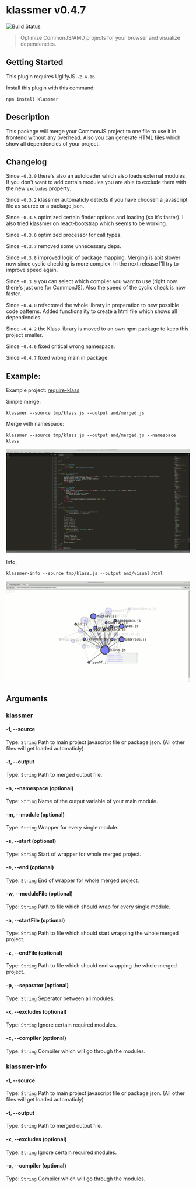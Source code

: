 # klassmer v0.4.7
[![Build Status](https://travis-ci.org/ayecue/klassmer.png?branch=master)](https://travis-ci.org/ayecue/klassmer)

> Optimize CommonJS/AMD projects for your browser and visualize dependencies.


## Getting Started
This plugin requires UglifyJS `~2.4.16`

Install this plugin with this command:

```shell
npm install klassmer
```


## Description

This package will merge your CommonJS project to one file to use it in frontend without any overhead. Also you can generate HTML files which show all dependencies of your project.

## Changelog

Since `~0.3.0` there's also an autoloader which also loads external modules. If you don't want to add certain modules you are able to exclude them with the new `excludes` property.

Since `~0.3.2` klassmer automaticly detects if you have choosen a javascript file as source or a package json.

Since `~0.3.5` optimized certain finder options and loading (so it's faster). I also tried klassmer on react-bootstrap which seems to be working.

Since `~0.3.6` optimized processor for call types.

Since `~0.3.7` removed some unnecessary deps.

Since `~0.3.8` improved logic of package mapping. Merging is abit slower now since cyclic checking is more complex. In the next release I'll try to improve speed again.

Since `~0.3.9` you can select which compiler you want to use (right now there's just one for CommonJS). Also the speed of the cyclic check is now faster.

Since `~0.4.0` refactored the whole library in preperation to new possible code patterns. Added functionality to create a html file which shows all dependencies.

Since `~0.4.2` the Klass library is moved to an own npm package to keep this project smaller.

Since `~0.4.6` fixed critical wrong namespace.

Since `~0.4.7` fixed wrong main in package.


## Example:

Example project: [require-klass](https://github.com/ayecue/require-klass)

Simple merge:
```shell
klassmer --source tmp/klass.js --output amd/merged.js
```

Merge with namespace:
```shell
klassmer --source tmp/klass.js --output amd/merged.js --namespace klass
```

![Merge](https://raw.githubusercontent.com/ayecue/img/master/klassmer/merge.gif)


Info:
```shell
klassmer-info --source tmp/klass.js --output amd/visual.html
```

![Info](https://raw.githubusercontent.com/ayecue/img/master/klassmer/info.gif)


## Arguments

### klassmer

#### -f, --source
Type: `String`
Path to main project javascript file or package json. (All other files will get loaded automaticly)

#### -t, --output
Type: `String`
Path to merged output file.

#### -n, --namespace (optional)
Type: `String`
Name of the output variable of your main module.

#### -m, --module (optional)
Type: `String`
Wrapper for every single module.

#### -s, --start (optional)
Type: `String`
Start of wrapper for whole merged project.

#### -e, --end (optional)
Type: `String`
End of wrapper for whole merged project.

#### -w, --moduleFile (optional)
Type: `String`
Path to file which should wrap for every single module.

#### -a, --startFile (optional)
Type: `String`
Path to file which should start wrapping the whole merged project.

#### -z, --endFile (optional)
Type: `String`
Path to file which should end wrapping the whole merged project.

#### -p, --separator (optional)
Type: `String`
Seperator between all modules.

#### -x, --excludes (optional)
Type: `String`
Ignore certain required modules.

#### -c, --compiler (optional)
Type: `String`
Compiler which will go through the modules.


### klassmer-info

#### -f, --source
Type: `String`
Path to main project javascript file or package json. (All other files will get loaded automaticly)

#### -t, --output
Type: `String`
Path to merged output file.

#### -x, --excludes (optional)
Type: `String`
Ignore certain required modules.

#### -c, --compiler (optional)
Type: `String`
Compiler which will go through the modules.
